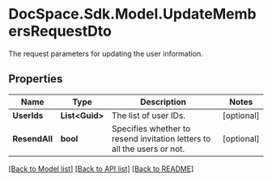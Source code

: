 # DocSpace.Sdk.Model.UpdateMembersRequestDto
The request parameters for updating the user information.

## Properties

Name | Type | Description | Notes
------------ | ------------- | ------------- | -------------
**UserIds** | **List&lt;Guid&gt;** | The list of user IDs. | [optional] 
**ResendAll** | **bool** | Specifies whether to resend invitation letters to all the users or not. | [optional] 

[[Back to Model list]](../README.md#documentation-for-models) [[Back to API list]](../README.md#documentation-for-api-endpoints) [[Back to README]](../README.md)

